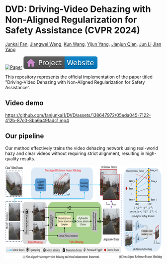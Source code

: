 # DVD: Driving-Video Dehazing with Non-Aligned Regularization for Safety Assistance (CVPR 2024)

[Junkai Fan](https://fanjunkai1.github.io/),
[Jiangwei Weng](https://wengjiangwei.github.io/),
[Kun Wang](https://github.com/w2kun/),
[Yijun Yang](https://yijun-yang.github.io/),
[Jianjun Qian](http://www.patternrecognition.asia/qian/),
[Jun Li](https://sites.google.com/view/junlineu/)
[Jian Yang](https://scholar.google.com/citations?user=6CIDtZQAAAAJ&hl=zh-CN)

[![Paper](https://img.shields.io/badge/arXiv-PDF-b31b1b)](https://arxiv.org/pdf/2405.09996)
[![Website](figs/badge-website.svg)](https://fanjunkai1.github.io/projectpage/DVD/index.html)

This repository represents the official implementation of the paper titled "Driving-Video Dehazing with Non-Aligned Regularization for Safety Assistance".

## Video demo
https://github.com/fanjunkai1/DVD/assets/138647972/05eda045-7122-412b-87c0-8ba6a49fadc1.mp4


## Our pipeline
Our method effectively trains the video dehazing network using real-world hazy and clear videos without requiring strict alignment, resulting in high-quality results.

<img src = "figs/pipeline.png" width='840' height='300'>
